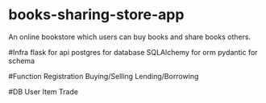 # books-sharing-store-app
An online bookstore which users can buy books and share books others.

#Infra
flask for api
postgres for database
SQLAlchemy for orm
pydantic for schema 

#Function
Registration
Buying/Selling
Lending/Borrowing

#DB
User
Item
Trade
